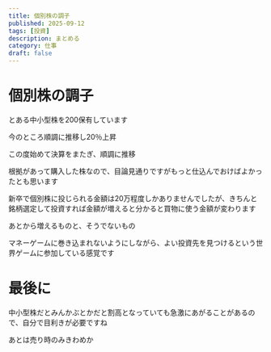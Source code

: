 ```yaml
---
title: 個別株の調子
published: 2025-09-12
tags: [投資]
description: まとめる
category: 仕事
draft: false
---
```


# 個別株の調子

とある中小型株を200保有しています

今のところ順調に推移し20％上昇

この度始めて決算をまたぎ、順調に推移

根拠があって購入した株なので、目論見通りですがもっと仕込んでおけばよかったとも思います

新卒で個別株に投じられる金額は20万程度しかありませんでしたが、きちんと銘柄選定して投資すれば金額が増えると分かると買物に使う金額が変わります

あとから増えるものと、そうでないもの

マネーゲームに巻き込まれないようにしながら、よい投資先を見つけるという世界ゲームに参加している感覚です

# 最後に

中小型株だとみんかぶとかだと割高となっていても急激にあがることがあるので、自分で目利きが必要ですね

あとは売り時のみきわめか
